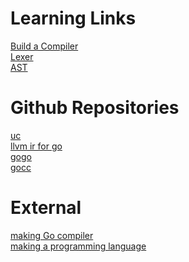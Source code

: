# Learning Links
[Build a Compiler](https://compilers.iecc.com/crenshaw/)<br>
[Lexer](https://en.wikipedia.org/wiki/Lexical_analysis)<br>
[AST](https://en.wikipedia.org/wiki/Abstract_syntax_tree)<br>

# Github Repositories
[uc](https://github.com/mewmew/uc)<br>
[llvm ir for go ](https://github.com/llir/llvm)<br>
[gogo](https://github.com/shivansh/gogo)<br>
[gocc](https://github.com/goccmack/gocc)<br>

# External
[making Go compiler](https://www.freecodecamp.org/news/write-a-compiler-in-go-quick-guide-30d2f33ac6e0/)<br>
[making a programming language](https://www.freecodecamp.org/news/the-programming-language-pipeline-91d3f449c919/)
